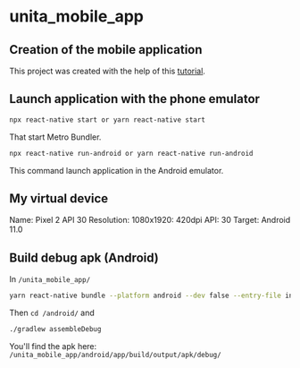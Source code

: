 # unita_mobile_app

## Creation of the mobile application

This project was created with the help of this [tutorial](https://reactnative.dev/docs/environment-setup).

## Launch application with the phone emulator

``` bash
npx react-native start or yarn react-native start
```

That start Metro Bundler.

``` bash
npx react-native run-android or yarn react-native run-android
```

This command launch application in the Android emulator.

## My virtual device

Name: Pixel 2 API 30
Resolution: 1080x1920: 420dpi
API: 30
Target: Android 11.0

## Build debug apk (Android)

In `/unita_mobile_app/`

``` bash
yarn react-native bundle --platform android --dev false --entry-file index.js --bundle-output android/app/src/main/assets/index.android.bundle --assets-dest android/app/src/main/res
```

Then `cd /android/` and
``` bash
./gradlew assembleDebug
```

You'll find the apk here: `/unita_mobile_app/android/app/build/output/apk/debug/`
